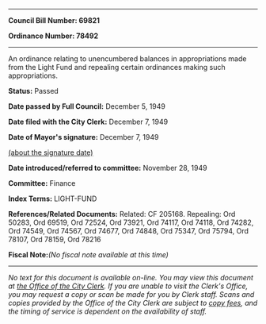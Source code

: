 

********

**Council Bill Number: 69821**
   
**Ordinance Number: 78492**
********

 An ordinance relating to unencumbered balances in appropriations made from the Light Fund and repealing certain ordinances making such appropriations.

**Status:** Passed
   
**Date passed by Full Council:** December 5, 1949
   
**Date filed with the City Clerk:** December 7, 1949
   
**Date of Mayor's signature:** December 7, 1949
   
[(about the signature date)](/~public/approvaldate.htm)
   
   
   
**Date introduced/referred to committee:** November 28, 1949
   
**Committee:** Finance
   
   
**Index Terms:** LIGHT-FUND

**References/Related Documents:** Related: CF 205168. Repealing: Ord 50283, Ord 69519, Ord 72524, Ord 73921, Ord 74117, Ord 74118, Ord 74282, Ord 74549, Ord 74567, Ord 74677, Ord 74848, Ord 75347, Ord 75794, Ord 78107, Ord 78159, Ord 78216

**Fiscal Note:**_(No fiscal note available at this time)_
********

_No text for this document is available on-line. You may view this document at [the Office of the City Clerk](http://www.seattle.gov/leg/clerk/contactUs.htm). If you are unable to visit the Clerk's Office, you may request a copy or scan be made for you by Clerk staff. Scans and copies provided by the Office of the City Clerk are subject to [copy fees](http://clerk.seattle.gov/~public/clerkfees.htm), and the timing of service is dependent on the availability of staff._


